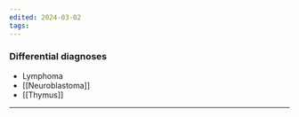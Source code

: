 ```yaml
---
edited: 2024-03-02
tags:
---
```

### Differential diagnoses
- Lymphoma
- [[Neuroblastoma]]
- [[Thymus]] 

---
